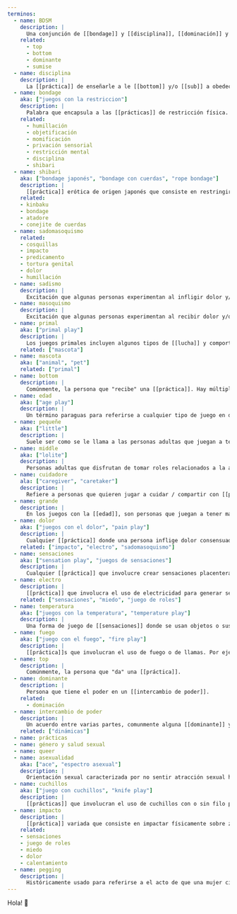 ```yaml
---
terminos:
  - name: BDSM
    description: |
      Una conjunción de [[bondage]] y [[disciplina]], [[dominación]] y [[sumisión]], y [[sadismo]] y [[masoquismo]].
    related: 
      - top
      - bottom
      - dominante
      - sumise
  - name: disciplina
    description: |
      La [[práctica]] de enseñarle a le [[bottom]] y/o [[sub]] a obedecer órdenes, o a seguir las reglas que le Dom establezca. 
  - name: bondage
    aka: ["juegos con la restriccion"]
    description: |
      Palabra que encapsula a las [[prácticas]] de restricción física.
    related: 
      - humillación
      - objetificación
      - momificación
      - privación sensorial
      - restricción mental
      - disciplina
      - shibari
  - name: shibari
    aka: ["bondage japonés", "bondage con cuerdas", "rope bondage"] 
    description: |
      [[práctica]] erótica de origen japonés que consiste en restringir la movilidad de una persona usando cuerdas.
    related:
    - kinbaku
    - bondage
    - atadore
    - conejite de cuerdas
  - name: sadomasoquismo
    related: 
    - cosquillas
    - impacto
    - predicamento
    - tortura genital
    - dolor
    - humillación
  - name: sadismo
    description: |
      Excitación que algunas personas experimentan al infligir dolor y/o sufrimiento de forma consensuada o al verlo ser infligido.
  - name: masoquismo
    description: |
      Excitación que algunas personas experimentan al recibir dolor y/o sufrir de forma consensuada.
  - name: primal
    aka: ["primal play"]
    description: |
      Los juegos primales incluyen algunos tipos de [[lucha]] y comportamientos animales.
    related: ["mascota"]
  - name: mascota
    aka: ["animal", "pet"]
    related: ["primal"]
  - name: bottom
    description: |
      Comúnmente, la persona que "recibe" una [[práctica]]. Hay múltiples formas y sabores de bottom: [[conejite de cuerdas]], [[power bottom]], [[Dom]] bottom, [[brat]] bottom, etc...
  - name: edad
    aka: ["age play"]
    description: |
      Un término paraguas para referirse a cualquier tipo de juego en donde alguna persona adulta pretenda tener una edad diferente a la que tiene en la actualidad.
  - name: pequeñe
    aka: ["little"]
    description: |
      Suele ser como se le llama a las personas adultas que juegan a tener menos edad que su edad cronológica en juegos con la [[edad]].
  - name: middle
    aka: ["lolite"]
    description: |
      Personas adultas que disfrutan de tomar roles relacionados a la adolescencia / pubertad en juegos con la [[edad]]. También "lolites".
  - name: cuidadore
    ala: ["caregiver", "caretaker"]
    description: |
      Refiere a personas que quieren jugar a cuidar / compartir con [[pequeñe]]s sin tomar algún rol especifico.
  - name: grande
    description: |
      En los juegos con la [[edad]], son personas que juegan a tener más edad que su edad cronológica y / o son les [[cuidadore]]s.
  - name: dolor
    aka: ["juegos con el dolor", "pain play"]
    description: |
      Cualquier [[práctica]] donde una persona inflige dolor consensuadamente para generar placer.
    related: ["impacto", "electro", "sadomasoquismo"]
  - name: sensaciones
    aka: ["sensation play", "juegos de sensaciones"] 
    description: |
      Cualquier [[práctica]] que involucre crear sensaciones placenteras o displacenteras sobre una persona. Se puede usar hielo, seda, cera caliente, texturas, etc. Se suele hacer con le [[bottom]] cegade.
  - name: electro
    description: |
      [[práctica]] que involucra el uso de electricidad para generar sensaciones en el cuerpo. Se considera un tipo de [[edge]] play.
    related: ["sensaciones", "miedo", "juego de roles"] 
  - name: temperatura
    aka: ["juegos con la temperatura", "temperature play"]
    description: |
      Una forma de juego de [[sensaciones]] donde se usan objetos o sustancias que estimulan los neuroreceptores del cuerpo con calor y frío para generar placer.
  - name: fuego
    aka: ["juego con el fuego", "fire play"]
    description: |
      [[práctica]]s que involucran el uso de fuego o de llamas. Por ejemplo el uso de alcohol para generar una llama breve y rápidamente extinguirla. Considerado un tipo de [[edge]] play.
  - name: top
    description: |
      Comúnmente, la persona que "da" una [[práctica]].  
  - name: dominante
    description: |
      Persona que tiene el poder en un [[intercambio de poder]]. 
    related: 
      - dominación
  - name: intercambio de poder
    description: |
      Un acuerdo entre varias partes, comunmente alguna [[dominante]] y alguna [[sumisa]], donde la parte [[sumisa]] le entrega poder sobre aspectos de sí misma a la [[dominante]].
    related: ["dinámicas"]
  - name: prácticas
  - name: género y salud sexual
  - name: queer
  - name: asexualidad
    aka: ["ace", "espectro asexual"]
    description: |
      Orientación sexual caracterizada por no sentir atracción sexual hacía otras personas.
  - name: cuchillos
    aka: ["juego con cuchillos", "knife play"]
    description: |
      [[prácticas]] que involucran el uso de cuchillos con o sin filo para generar [[sensaciones]], [[miedo]] (fear play), [[dolor]] (pain play) y [[cortes]] (blood play) como parte de un [[juego de roles]].
  - name: impacto
    description: |
      [[práctica]] variada que consiste en impactar físicamente sobre zonas del cuerpo con fines eróticos/sensuales/catárticos.
    related: 
    - sensaciones
    - juego de roles
    - miedo
    - dolor
    - calentamiento
  - name: pegging
    description: |
      Históricamente usado para referirse a el acto de que una mujer cis penetre analmente con un strap on/cinturonga a un hombre cis. Hoy en día es utilizado por algunas personas para referirse a cualquier persona que use un strap-on para sexo anal, aunque suele circular más con ese nombre cuando se usa sobre hombres cis. 
---
```


Hola! 👋
